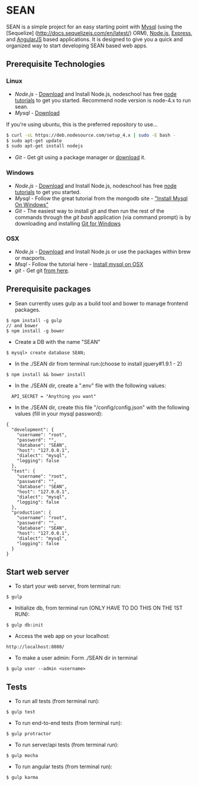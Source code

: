 # SEAN
SEAN is a simple project for an easy starting point with [Mysql](https://www.mysql.com/) (using the [Sequelize] (http://docs.sequelizejs.com/en/latest/) ORM), [Node.js](http://www.nodejs.org/), [Express](http://expressjs.com/), and [AngularJS](https://angularjs.org/) based applications. It is designed to give you a quick and organized way to start developing SEAN based web apps.

## Prerequisite Technologies
### Linux
* *Node.js* - <a href="http://nodejs.org/download/">Download</a> and Install Node.js, nodeschool has free <a href=" http://nodeschool.io/#workshoppers">node tutorials</a> to get you started. Recommend node version is node-4.x to run sean.
* *Mysql* - <a href="http://dev.mysql.com/doc/refman/5.7/en/linux-installation.html">Download</a>

If you're using ubuntu, this is the preferred repository to use...

```bash
$ curl -sL https://deb.nodesource.com/setup_4.x | sudo -E bash -
$ sudo apt-get update
$ sudo apt-get install nodejs
```

* *Git* - Get git using a package manager or <a href="http://git-scm.com/downloads">download</a> it.

### Windows
* *Node.js* - <a href="http://nodejs.org/download/">Download</a> and Install Node.js, nodeschool has free <a href=" http://nodeschool.io/#workshoppers">node tutorials</a> to get you started.
* *Mysql* - Follow the great tutorial from the mongodb site - <a href="http://dev.mysql.com/doc/refman/5.7/en/windows-installation.html">"Install Mysql On Windows"</a>
* *Git* - The easiest way to install git and then run the rest of the commands through the *git bash* application (via command prompt) is by downloading and installing <a href="http://git-scm.com/download/win">Git for Windows</a>

### OSX
* *Node.js* -  <a href="http://nodejs.org/download/">Download</a> and Install Node.js or use the packages within brew or macports.
* *Msql* - Follow the tutorial here - <a href="https://dev.mysql.com/doc/refman/5.6/en/osx-installation-pkg.html">Install mysql on OSX</a>
* *git* - Get git <a href="http://git-scm.com/download/mac">from here</a>.

## Prerequisite packages

* Sean currently uses gulp as a build tool and bower to manage frontend packages.
```
$ npm install -g gulp
// and bower
$ npm install -g bower
```
* Create a DB with the name "SEAN"
```
$ mysql> create database SEAN;
```
* In the ./SEAN dir from terminal run:(choose to install jquery#1.9.1 - 2)
```
$ npm install && bower install
```
* In the ./SEAN dir, create a ".env" file with the following values:
```
  API_SECRET = "Anything you want"
```
* In the ./SEAN dir, create this file "/config/config.json" with the following values (fill in your mysql password):
```
{
  "development": {
    "username": "root",
    "password": "",
    "database": "SEAN",
    "host": "127.0.0.1",
    "dialect": "mysql",
    "logging": false
  },
  "test": {
    "username": "root",
    "password": "",
    "database": "SEAN",
    "host": "127.0.0.1",
    "dialect": "mysql",
    "logging": false
  },
  "production": {
    "username": "root",
    "password": "",
    "database": "SEAN",
    "host": "127.0.0.1",
    "dialect": "mysql",
    "logging": false
  }
}
```
## Start web server

* To start your web server, from terminal run:
```
$ gulp
```
* Initialize db, from terminal run (ONLY HAVE TO DO THIS ON THE 1ST RUN):
```
$ gulp db:init
```
* Access the web app on your localhost:
```
http://localhost:8080/
```
* To make a user admin: Form ./SEAN dir in terminal
```
$ gulp user --admin <username>
```
## Tests

* To run all tests (from terminal run):
```
$ gulp test
```
* To run end-to-end tests (from terminal run):
```
$ gulp protractor
```
* To run server/api tests (from terminal run):
```
$ gulp mocha
```
* To run angular tests (from terminal run):
```
$ gulp karma
```

